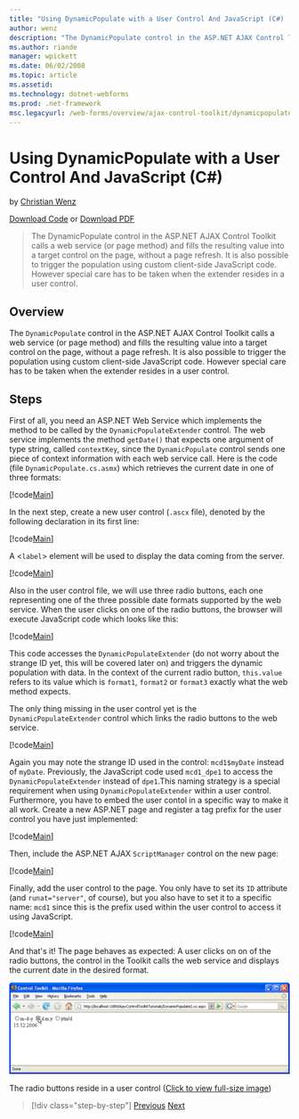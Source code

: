 ```yaml
---
title: "Using DynamicPopulate with a User Control And JavaScript (C#) | Microsoft Docs"
author: wenz
description: "The DynamicPopulate control in the ASP.NET AJAX Control Toolkit calls a web service (or page method) and fills the resulting value into a target control on t..."
ms.author: riande
manager: wpickett
ms.date: 06/02/2008
ms.topic: article
ms.assetid: 
ms.technology: dotnet-webforms
ms.prod: .net-framework
msc.legacyurl: /web-forms/overview/ajax-control-toolkit/dynamicpopulate/using-dynamicpopulate-with-a-user-control-and-javascript-cs
---
```

Using DynamicPopulate with a User Control And JavaScript (C#)
====================
by [Christian Wenz](https://github.com/wenz)

[Download Code](http://download.microsoft.com/download/d/8/f/d8f2f6f9-1b7c-46ad-9252-e1fc81bdea3e/dynamicpopulate2.cs.zip) or [Download PDF](http://download.microsoft.com/download/b/6/a/b6ae89ee-df69-4c87-9bfb-ad1eb2b23373/dynamicpopulate2CS.pdf)

> The DynamicPopulate control in the ASP.NET AJAX Control Toolkit calls a web service (or page method) and fills the resulting value into a target control on the page, without a page refresh. It is also possible to trigger the population using custom client-side JavaScript code. However special care has to be taken when the extender resides in a user control.


## Overview

The `DynamicPopulate` control in the ASP.NET AJAX Control Toolkit calls a web service (or page method) and fills the resulting value into a target control on the page, without a page refresh. It is also possible to trigger the population using custom client-side JavaScript code. However special care has to be taken when the extender resides in a user control.

## Steps

First of all, you need an ASP.NET Web Service which implements the method to be called by the `DynamicPopulateExtender` control. The web service implements the method `getDate()` that expects one argument of type string, called `contextKey`, since the `DynamicPopulate` control sends one piece of context information with each web service call. Here is the code (file `DynamicPopulate.cs.asmx`) which retrieves the current date in one of three formats:

[!code[Main](using-dynamicpopulate-with-a-user-control-and-javascript-cs/samples/sample1.xml)]

In the next step, create a new user control (`.ascx` file), denoted by the following declaration in its first line:

[!code[Main](using-dynamicpopulate-with-a-user-control-and-javascript-cs/samples/sample2.xml)]

A &lt;`label`&gt; element will be used to display the data coming from the server.

[!code[Main](using-dynamicpopulate-with-a-user-control-and-javascript-cs/samples/sample3.xml)]

Also in the user control file, we will use three radio buttons, each one representing one of the three possible date formats supported by the web service. When the user clicks on one of the radio buttons, the browser will execute JavaScript code which looks like this:

[!code[Main](using-dynamicpopulate-with-a-user-control-and-javascript-cs/samples/sample4.xml)]

This code accesses the `DynamicPopulateExtender` (do not worry about the strange ID yet, this will be covered later on) and triggers the dynamic population with data. In the context of the current radio button, `this.value` refers to its value which is `format1`, `format2` or `format3` exactly what the web method expects.

The only thing missing in the user control yet is the `DynamicPopulateExtender` control which links the radio buttons to the web service.

[!code[Main](using-dynamicpopulate-with-a-user-control-and-javascript-cs/samples/sample5.xml)]

Again you may note the strange ID used in the control: `mcd1$myDate` instead of `myDate`. Previously, the JavaScript code used `mcd1_dpe1` to access the `DynamicPopulateExtender` instead of `dpe1`.This naming strategy is a special requirement when using `DynamicPopulateExtender` within a user control. Furthermore, you have to embed the user contol in a specific way to make it all work. Create a new ASP.NET page and register a tag prefix for the user control you have just implemented:

[!code[Main](using-dynamicpopulate-with-a-user-control-and-javascript-cs/samples/sample6.xml)]

Then, include the ASP.NET AJAX `ScriptManager` control on the new page:

[!code[Main](using-dynamicpopulate-with-a-user-control-and-javascript-cs/samples/sample7.xml)]

Finally, add the user control to the page. You only have to set its `ID` attribute (and `runat="server"`, of course), but you also have to set it to a specific name: `mcd1` since this is the prefix used within the user control to access it using JavaScript.

[!code[Main](using-dynamicpopulate-with-a-user-control-and-javascript-cs/samples/sample8.xml)]

And that's it! The page behaves as expected: A user clicks on on of the radio buttons, the control in the Toolkit calls the web service and displays the current date in the desired format.


[![The radio buttons reside in a user control](using-dynamicpopulate-with-a-user-control-and-javascript-cs/_static/image2.png)](using-dynamicpopulate-with-a-user-control-and-javascript-cs/_static/image1.png)

The radio buttons reside in a user control ([Click to view full-size image](using-dynamicpopulate-with-a-user-control-and-javascript-cs/_static/image3.png))

>[!div class="step-by-step"] [Previous](dynamically-populating-a-control-using-javascript-code-cs.md) [Next](dynamically-populating-a-control-vb.md)